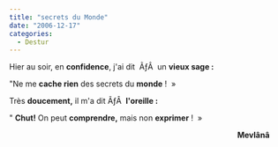 ```yaml
---
title: "secrets du Monde"
date: "2006-12-17"
categories: 
  - Destur
---
```


Hier au soir, en **confidence**, j'ai dit  ÃƒÂ  un **vieux sage :**

"Ne me **cache rien** des secrets du **monde** !  »

Très **doucement,** il m'a dit ÃƒÂ  **l'oreille :**

" **Chut!** On peut **comprendre,** mais non **exprimer** !  »

                                                                                                         **Mevlânâ**
